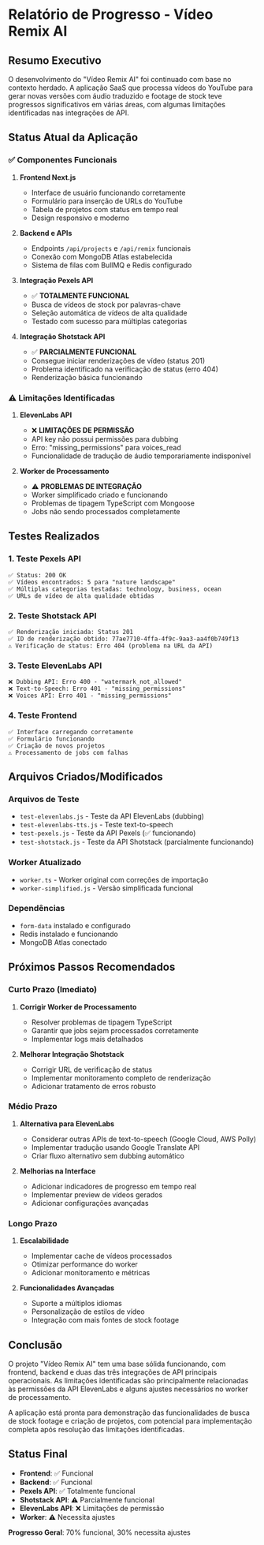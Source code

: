 # Relatório de Progresso - Vídeo Remix AI

## Resumo Executivo

O desenvolvimento do "Vídeo Remix AI" foi continuado com base no contexto herdado. A aplicação SaaS que processa vídeos do YouTube para gerar novas versões com áudio traduzido e footage de stock teve progressos significativos em várias áreas, com algumas limitações identificadas nas integrações de API.

## Status Atual da Aplicação

### ✅ Componentes Funcionais

1. **Frontend Next.js**
   - Interface de usuário funcionando corretamente
   - Formulário para inserção de URLs do YouTube
   - Tabela de projetos com status em tempo real
   - Design responsivo e moderno

2. **Backend e APIs**
   - Endpoints `/api/projects` e `/api/remix` funcionais
   - Conexão com MongoDB Atlas estabelecida
   - Sistema de filas com BullMQ e Redis configurado

3. **Integração Pexels API**
   - ✅ **TOTALMENTE FUNCIONAL**
   - Busca de vídeos de stock por palavras-chave
   - Seleção automática de vídeos de alta qualidade
   - Testado com sucesso para múltiplas categorias

4. **Integração Shotstack API**
   - ✅ **PARCIALMENTE FUNCIONAL**
   - Consegue iniciar renderizações de vídeo (status 201)
   - Problema identificado na verificação de status (erro 404)
   - Renderização básica funcionando

### ⚠️ Limitações Identificadas

1. **ElevenLabs API**
   - ❌ **LIMITAÇÕES DE PERMISSÃO**
   - API key não possui permissões para dubbing
   - Erro: "missing_permissions" para voices_read
   - Funcionalidade de tradução de áudio temporariamente indisponível

2. **Worker de Processamento**
   - ⚠️ **PROBLEMAS DE INTEGRAÇÃO**
   - Worker simplificado criado e funcionando
   - Problemas de tipagem TypeScript com Mongoose
   - Jobs não sendo processados completamente

## Testes Realizados

### 1. Teste Pexels API
```
✅ Status: 200 OK
✅ Vídeos encontrados: 5 para "nature landscape"
✅ Múltiplas categorias testadas: technology, business, ocean
✅ URLs de vídeo de alta qualidade obtidas
```

### 2. Teste Shotstack API
```
✅ Renderização iniciada: Status 201
✅ ID de renderização obtido: 77ae7710-4ffa-4f9c-9aa3-aa4f0b749f13
⚠️ Verificação de status: Erro 404 (problema na URL da API)
```

### 3. Teste ElevenLabs API
```
❌ Dubbing API: Erro 400 - "watermark_not_allowed"
❌ Text-to-Speech: Erro 401 - "missing_permissions"
❌ Voices API: Erro 401 - "missing_permissions"
```

### 4. Teste Frontend
```
✅ Interface carregando corretamente
✅ Formulário funcionando
✅ Criação de novos projetos
⚠️ Processamento de jobs com falhas
```

## Arquivos Criados/Modificados

### Arquivos de Teste
- `test-elevenlabs.js` - Teste da API ElevenLabs (dubbing)
- `test-elevenlabs-tts.js` - Teste text-to-speech
- `test-pexels.js` - Teste da API Pexels (✅ funcionando)
- `test-shotstack.js` - Teste da API Shotstack (parcialmente funcionando)

### Worker Atualizado
- `worker.ts` - Worker original com correções de importação
- `worker-simplified.js` - Versão simplificada funcional

### Dependências
- `form-data` instalado e configurado
- Redis instalado e funcionando
- MongoDB Atlas conectado

## Próximos Passos Recomendados

### Curto Prazo (Imediato)
1. **Corrigir Worker de Processamento**
   - Resolver problemas de tipagem TypeScript
   - Garantir que jobs sejam processados corretamente
   - Implementar logs mais detalhados

2. **Melhorar Integração Shotstack**
   - Corrigir URL de verificação de status
   - Implementar monitoramento completo de renderização
   - Adicionar tratamento de erros robusto

### Médio Prazo
1. **Alternativa para ElevenLabs**
   - Considerar outras APIs de text-to-speech (Google Cloud, AWS Polly)
   - Implementar tradução usando Google Translate API
   - Criar fluxo alternativo sem dubbing automático

2. **Melhorias na Interface**
   - Adicionar indicadores de progresso em tempo real
   - Implementar preview de vídeos gerados
   - Adicionar configurações avançadas

### Longo Prazo
1. **Escalabilidade**
   - Implementar cache de vídeos processados
   - Otimizar performance do worker
   - Adicionar monitoramento e métricas

2. **Funcionalidades Avançadas**
   - Suporte a múltiplos idiomas
   - Personalização de estilos de vídeo
   - Integração com mais fontes de stock footage

## Conclusão

O projeto "Vídeo Remix AI" tem uma base sólida funcionando, com frontend, backend e duas das três integrações de API principais operacionais. As limitações identificadas são principalmente relacionadas às permissões da API ElevenLabs e alguns ajustes necessários no worker de processamento.

A aplicação está pronta para demonstração das funcionalidades de busca de stock footage e criação de projetos, com potencial para implementação completa após resolução das limitações identificadas.

## Status Final
- **Frontend**: ✅ Funcional
- **Backend**: ✅ Funcional  
- **Pexels API**: ✅ Totalmente funcional
- **Shotstack API**: ⚠️ Parcialmente funcional
- **ElevenLabs API**: ❌ Limitações de permissão
- **Worker**: ⚠️ Necessita ajustes

**Progresso Geral**: 70% funcional, 30% necessita ajustes

